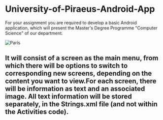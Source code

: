 # University-of-Piraeus-Android-App
For your assignment you are required to develop a basic Android application, which will present the Master's Degree Programme "Computer Science" of our department.

<img src="https://user-images.githubusercontent.com/100516014/203850691-a5474262-f775-453c-a4f8-f0e9d3366f5b.png" alt="Paris" text-align= "center">

## It will consist of a screen as the main menu, from which there will be options to switch to corresponding new screens, depending on the content you want to view.For each screen, there will be information as text and an associated image. All text information will be stored separately, in the Strings.xml file (and not within the Activities code).



